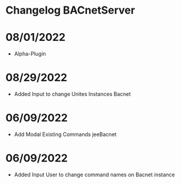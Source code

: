 # Changelog BACnetServer


# 08/01/2022

- Alpha-Plugin


# 08/29/2022

- Added Input to change Unites Instances Bacnet


# 06/09/2022

- Add Modal Existing Commands jeeBacnet


# 06/09/2022

- Added Input User to change command names on Bacnet instance





